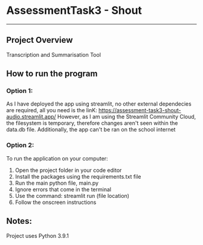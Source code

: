 # AssessmentTask3 - Shout 

---

## Project Overview
Transcription and Summarisation Tool

## How to run the program
### Option 1: 
As I have deployed the app using streamlit, no other external dependecies are required, all you need is the linK:
https://assessment-task3-shout-audio.streamlit.app/
However, as I am using the Streamlit Community Cloud, the filesystem is temporary, therefore changes aren't seen within the data.db file.
Additionally, the app can't be ran on the school internet

### Option 2:
To run the application on your computer:
1. Open the project folder in your code editor
2. Install the packages using the requirements.txt file
3. Run the main python file, main.py
4. Ignore errors that come in the terminal
5. Use the command: streamlit run (file location)
6. Follow the onscreen instructions

## Notes:
Project uses Python 3.9.1

